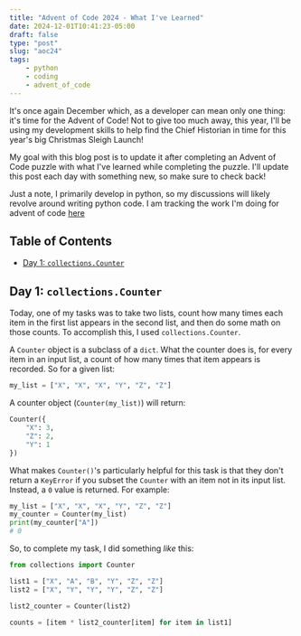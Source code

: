 ```yaml
---
title: "Advent of Code 2024 - What I've Learned"
date: 2024-12-01T10:41:23-05:00
draft: false
type: "post"
slug: "aoc24"
tags:
    - python
    - coding
    - advent_of_code
---
```


It's once again December which, as a developer can mean only one thing: it's time for the Advent of Code! Not to give too much away, this year, I'll be using my development skills to help find the Chief Historian in time for this year's big Christmas Sleigh Launch!

My goal with this blog post is to update it after completing an Advent of Code puzzle with what I've learned while completing the puzzle. I'll update this post each day with something new, so make sure to check back!

Just a note, I primarily develop in python, so my discussions will likely revolve around writing python code. I am tracking the work I'm doing for advent of code [here](https://github.com/chris-s-friedman/advent-of-code-2024)

## Table of Contents

- [Day 1: `collections.Counter`](#day-1-collectionscounter)

## Day 1: `collections.Counter`

Today, one of my tasks was to take two lists, count how many times each item in the first list appears in the second list, and then do some math on those counts. To accomplish this, I used `collections.Counter`.

A `Counter` object is a subclass of a `dict`. What the counter does is, for every item in an input list, a count of how many times that item appears is recorded. So for a given list:

```python
my_list = ["X", "X", "X", "Y", "Z", "Z"]
```
A counter object (`Counter(my_list)`) will return:

```python
Counter({
    "X": 3,
    "Z": 2,
    "Y": 1
})
```

What makes `Counter()`'s particularly helpful for this task is that they don't return a `KeyError` if you subset the `Counter` with an item not in its input list. Instead, a `0` value is returned. For example:

```python
my_list = ["X", "X", "X", "Y", "Z", "Z"]
my_counter = Counter(my_list)
print(my_counter["A"])
# 0
```

So, to complete my task, I did something _like_ this:

```python
from collections import Counter

list1 = ["X", "A", "B", "Y", "Z", "Z"]
list2 = ["X", "Y", "Y", "Y", "Z", "Z"]

list2_counter = Counter(list2)

counts = [item * list2_counter[item] for item in list1]
```